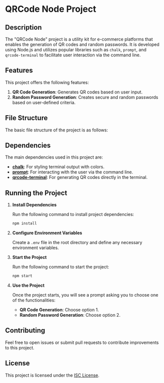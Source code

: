 # QRCode Node Project

## Description

The "QRCode Node" project is a utility kit for e-commerce platforms that enables the generation of QR codes and random passwords. It is developed using Node.js and utilizes popular libraries such as `chalk`, `prompt`, and `qrcode-terminal` to facilitate user interaction via the command line.

## Features

This project offers the following features:

1. **QR Code Generation**: Generates QR codes based on user input.
2. **Random Password Generation**: Creates secure and random passwords based on user-defined criteria.

## File Structure

The basic file structure of the project is as follows:

## Dependencies

The main dependencies used in this project are:

- **[chalk](https://www.npmjs.com/package/chalk)**: For styling terminal output with colors.
- **[prompt](https://www.npmjs.com/package/prompt)**: For interacting with the user via the command line.
- **[qrcode-terminal](https://www.npmjs.com/package/qrcode-terminal)**: For generating QR codes directly in the terminal.

## Running the Project

1. **Install Dependencies**

   Run the following command to install project dependencies:

   ```bash
   npm install
   ```

2. **Configure Environment Variables**

   Create a `.env` file in the root directory and define any necessary environment variables.

3. **Start the Project**

   Run the following command to start the project:

   ```bash
   npm start
   ```

4. **Use the Project**

   Once the project starts, you will see a prompt asking you to choose one of the functionalities:
   - **QR Code Generation**: Choose option 1.
   - **Random Password Generation**: Choose option 2.

## Contributing

Feel free to open issues or submit pull requests to contribute improvements to this project.

## License

This project is licensed under the [ISC License](LICENSE).
